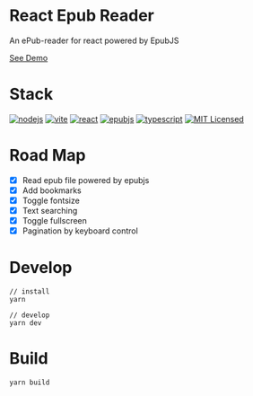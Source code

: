 # React Epub Reader

An ePub-reader for react powered by EpubJS

[See Demo](http://react-epub-reader.huzerui.com)

# Stack
[![nodejs](https://img.shields.io/badge/node-%3E=12.0.0-blue.svg?longCache=true)](https://nodejs.org/en/)
[![vite](https://img.shields.io/badge/vite-%3E=2.5.4-blue.svg?longCache=true)](https://vitejs.dev/)
[![react](https://img.shields.io/badge/react-^17.0.0-blue.svg?longCache=true)](https://facebook.github.io/react/)
[![epubjs](https://img.shields.io/badge/epubjs-^0.3.88-blue.svg?longCache=true)](https://github.com/futurepress/epub.js)
[![typescript](https://img.shields.io/badge/typescript-^4.3.2-blue.svg?longCache=true)](https://github.com/microsoft/TypeScript)
[![MIT Licensed](https://img.shields.io/badge/License-MIT-blue.svg?style=flat)](https://opensource.org/licenses/MIT)


# Road Map

-   [x] Read epub file powered by epubjs
-   [x] Add bookmarks
-   [x] Toggle fontsize
-   [x] Text searching
-   [x] Toggle fullscreen
-   [x] Pagination by keyboard control

# Develop

```
// install
yarn

// develop
yarn dev
```

# Build

```
yarn build
```
